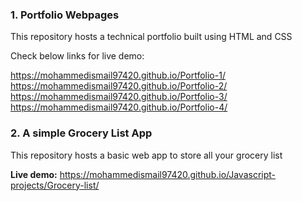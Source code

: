 <h3><b>1. Portfolio Webpages</b></h3>

This repository hosts a technical portfolio built using HTML and CSS

Check below links for live demo:

<a href="https://mohammedismail97420.github.io/Portfolio-1/">https://mohammedismail97420.github.io/Portfolio-1/</a>
<a href="https://mohammedismail97420.github.io/Portfolio-2/">https://mohammedismail97420.github.io/Portfolio-2/</a>
<a href="https://mohammedismail97420.github.io/Portfolio-3/">https://mohammedismail97420.github.io/Portfolio-3/</a>
<a href="https://mohammedismail97420.github.io/Portfolio-4/">https://mohammedismail97420.github.io/Portfolio-4/</a>

<h3><b>2. A simple Grocery List App</b></h3>

This repository hosts a basic web app to store all your grocery list

<b>Live demo:</b> <a href="https://mohammedismail97420.github.io/Javascript-projects/Grocery-list/">https://mohammedismail97420.github.io/Javascript-projects/Grocery-list/</a>
